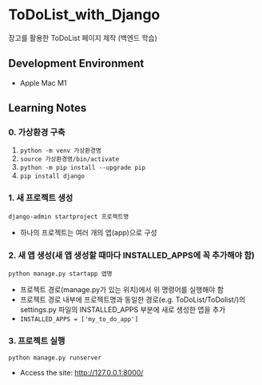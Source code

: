 # ToDoList_with_Django
장고를 활용한 ToDoList 페이지 제작 (백엔드 학습)

## Development Environment
- Apple Mac M1

## Learning Notes
### 0. 가상환경 구축
1. <code>python -m venv 가상환경명</code>
2. <code>source 가상환경명/bin/activate</code>
3. <code>python -m pip install --upgrade pip</code>
4. <code>pip install django</code>
### 1. 새 프로젝트 생성
<code>django-admin startproject 프로젝트명</code>
- 하나의 프로젝트는 여러 개의 앱(app)으로 구성
### 2. 새 앱 생성(새 앱 생성할 때마다 INSTALLED_APPS에 꼭 추가해야 함)
<code>python manage.py startapp 앱명</code>
- 프로젝트 경로(manage.py가 있는 위치)에서 위 명령어를 실행해야 함
- 프로젝트 경로 내부에 프로젝트명과 동일한 경로(e.g. ToDoList/ToDolist/)의 settings.py 파일의 INSTALLED_APPS 부분에 새로 생성한 앱을 추가
- <code>INSTALLED_APPS = ['my_to_do_app']</code>
### 3. 프로젝트 실행
<code>python manage.py runserver</code>
- Access the site: http://127.0.0.1:8000/
